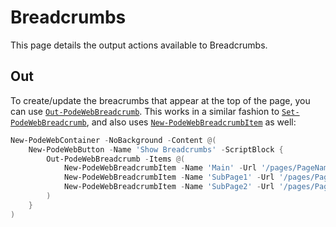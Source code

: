 # Breadcrumbs

This page details the output actions available to Breadcrumbs.

## Out

To create/update the breacrumbs that appear at the top of the page, you can use [`Out-PodeWebBreadcrumb`](../../../Functions/Outputs/Out-PodeWebBreadcrumb). This works in a similar fashion to [`Set-PodeWebBreadcrumb`](../../../Functions/Layouts/Set-PodeWebBreadcrumb), and also uses [`New-PodeWebBreadcrumbItem`](../../../Functions/Layouts/New-PodeWebBreadcrumbItem) as well:

```powershell
New-PodeWebContainer -NoBackground -Content @(
    New-PodeWebButton -Name 'Show Breadcrumbs' -ScriptBlock {
        Out-PodeWebBreadcrumb -Items @(
            New-PodeWebBreadcrumbItem -Name 'Main' -Url '/pages/PageName'
            New-PodeWebBreadcrumbItem -Name 'SubPage1' -Url '/pages/PageName?value=stuff1'
            New-PodeWebBreadcrumbItem -Name 'SubPage2' -Url '/pages/PageName?value=stuff2' -Active
        )
    }
)
```
